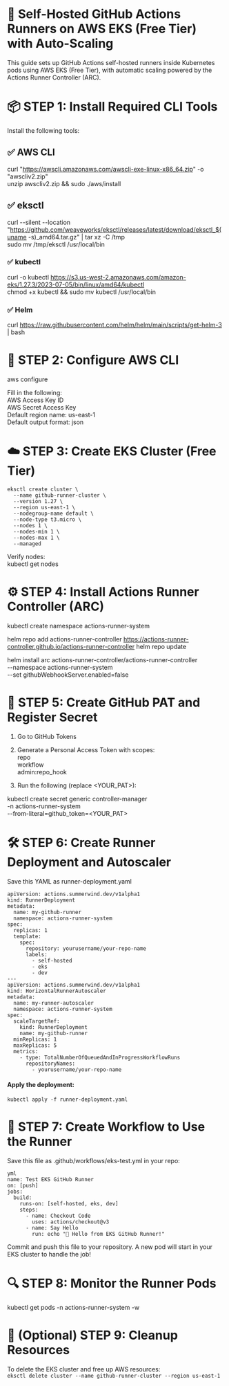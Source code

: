 # 🚀 Self-Hosted GitHub Actions Runners on AWS EKS (Free Tier) with Auto-Scaling
This guide sets up GitHub Actions self-hosted runners inside Kubernetes pods using AWS EKS (Free Tier), with automatic scaling powered by the Actions Runner Controller (ARC).

# 📦 STEP 1: Install Required CLI Tools
Install the following tools:
## ✅ AWS CLI
curl "https://awscli.amazonaws.com/awscli-exe-linux-x86_64.zip" -o "awscliv2.zip" \
unzip awscliv2.zip && sudo ./aws/install
## ✅ eksctl
curl --silent --location "https://github.com/weaveworks/eksctl/releases/latest/download/eksctl_$(uname -s)_amd64.tar.gz" | tar xz -C /tmp \
sudo mv /tmp/eksctl /usr/local/bin

### ✅ kubectl
curl -o kubectl https://s3.us-west-2.amazonaws.com/amazon-eks/1.27.3/2023-07-05/bin/linux/amd64/kubectl \
chmod +x kubectl && sudo mv kubectl /usr/local/bin

### ✅ Helm
curl https://raw.githubusercontent.com/helm/helm/main/scripts/get-helm-3 | bash

# 🔐 STEP 2: Configure AWS CLI
aws configure

Fill in the following:\
AWS Access Key ID\
AWS Secret Access Key\
Default region name: us-east-1\
Default output format: json


# ☁️ STEP 3: Create EKS Cluster (Free Tier)
```
eksctl create cluster \
  --name github-runner-cluster \
  --version 1.27 \
  --region us-east-1 \
  --nodegroup-name default \
  --node-type t3.micro \
  --nodes 1 \
  --nodes-min 1 \
  --nodes-max 1 \
  --managed
```

Verify nodes:\
kubectl get nodes

# ⚙️ STEP 4: Install Actions Runner Controller (ARC)

kubectl create namespace actions-runner-system

helm repo add actions-runner-controller https://actions-runner-controller.github.io/actions-runner-controller
helm repo update

helm install arc actions-runner-controller/actions-runner-controller \
  --namespace actions-runner-system \
  --set githubWebhookServer.enabled=false


# 🔑 STEP 5: Create GitHub PAT and Register Secret
1. Go to GitHub Tokens
2. Generate a Personal Access Token with scopes:\
repo\
workflow\
admin:repo_hook

3. Run the following (replace <YOUR_PAT>):

kubectl create secret generic controller-manager \
  -n actions-runner-system \
  --from-literal=github_token=<YOUR_PAT>
  
# 🛠️ STEP 6: Create Runner Deployment and Autoscaler
Save this YAML as runner-deployment.yaml
```
apiVersion: actions.summerwind.dev/v1alpha1
kind: RunnerDeployment
metadata:
  name: my-github-runner
  namespace: actions-runner-system
spec:
  replicas: 1
  template:
    spec:
      repository: yourusername/your-repo-name
      labels:
        - self-hosted
        - eks
        - dev
---
apiVersion: actions.summerwind.dev/v1alpha1
kind: HorizontalRunnerAutoscaler
metadata:
  name: my-runner-autoscaler
  namespace: actions-runner-system
spec:
  scaleTargetRef:
    kind: RunnerDeployment
    name: my-github-runner
  minReplicas: 1
  maxReplicas: 5
  metrics:
    - type: TotalNumberOfQueuedAndInProgressWorkflowRuns
      repositoryNames:
        - yourusername/your-repo-name
```
#### Apply the deployment:
```
kubectl apply -f runner-deployment.yaml
```
# 🚦 STEP 7: Create Workflow to Use the Runner
Save this file as .github/workflows/eks-test.yml in your repo:
```
yml
name: Test EKS GitHub Runner
on: [push]
jobs:
  build:
    runs-on: [self-hosted, eks, dev]
    steps:
      - name: Checkout Code
        uses: actions/checkout@v3
      - name: Say Hello
        run: echo "👋 Hello from EKS GitHub Runner!"
```

Commit and push this file to your repository. A new pod will start in your EKS cluster to handle the job!

# 🔍 STEP 8: Monitor the Runner Pods

kubectl get pods -n actions-runner-system -w

# 🧹 (Optional) STEP 9: Cleanup Resources

To delete the EKS cluster and free up AWS resources:
\
```eksctl delete cluster --name github-runner-cluster --region us-east-1```



